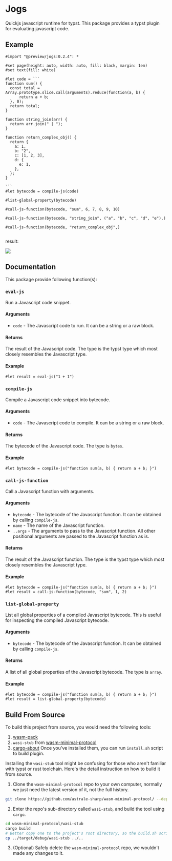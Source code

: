# Jogs

Quickjs javascript runtime for typst. This package provides a typst plugin for evaluating javascript code.

## Example

````typst
#import "@preview/jogs:0.2.4": *

#set page(height: auto, width: auto, fill: black, margin: 1em)
#set text(fill: white)

#let code = ```
function sum() {
  const total = Array.prototype.slice.call(arguments).reduce(function(a, b) {
      return a + b;
  }, 0);
  return total;
}

function string_join(arr) {
  return arr.join(" | ");
}

function return_complex_obj() {
  return {
    a: 1,
    b: "2",
    c: [1, 2, 3],
    d: {
      e: 1,
    },
  };
}

```
#let bytecode = compile-js(code)

#list-global-property(bytecode)

#call-js-function(bytecode, "sum", 6, 7, 8, 9, 10)

#call-js-function(bytecode, "string_join", ("a", "b", "c", "d", "e"),)

#call-js-function(bytecode, "return_complex_obj",)


````

result: 

![](typst-package/examples/fib.svg)

## Documentation

This package provide following function(s):

### `eval-js`

Run a Javascript code snippet.

#### Arguments
* `code` - The Javascript code to run. It can be a string or a raw block.

#### Returns
The result of the Javascript code. The type is the typst type which most closely resembles the Javascript type.

#### Example

```typ
#let result = eval-js("1 + 1")
```

### `compile-js`

Compile a Javascript code snippet into bytecode.

#### Arguments

* `code` - The Javascript code to compile. It can be a string or a raw block.

#### Returns

The bytecode of the Javascript code. The type is `bytes`.

#### Example

```typ
#let bytecode = compile-js("function sum(a, b) { return a + b; }")
```

### `call-js-function`

Call a Javascript function with arguments.

#### Arguments

* `bytecode` - The bytecode of the Javascript function. It can be obtained by calling `compile-js`.
* `name` - The name of the Javascript function.
* `..args` - The arguments to pass to the Javascript function. All other positional arguments are passed to the Javascript function as is.

#### Returns

The result of the Javascript function. The type is the typst type which most closely resembles the Javascript type.

#### Example

```typ
#let bytecode = compile-js("function sum(a, b) { return a + b; }")
#let result = call-js-function(bytecode, "sum", 1, 2)
```

### `list-global-property`

List all global properties of a compiled Javascript bytecode. This is useful for inspecting the compiled Javascript bytecode.

#### Arguments

* `bytecode` - The bytecode of the Javascript function. It can be obtained by calling `compile-js`.

#### Returns

A list of all global properties of the Javascript bytecode. The type is `array`.

#### Example

```typ
#let bytecode = compile-js("function sum(a, b) { return a + b; }")
#let result = list-global-property(bytecode)
```
## Build From Source

To build this project from source, you would need the following tools:
1. [wasm-pack](https://github.com/rustwasm/wasm-pack)
2. `wasi-stub` from [wasm-minimal-protocol](https://github.com/astrale-sharp/wasm-minimal-protocol/)
3. [cargo-about](https://github.com/EmbarkStudios/cargo-about)
Once you've installed them, you can run `install.sh` script to build plugin.

Installing the `wasi-stub` tool might be confusing for those who aren't familiar with typst or rust toolchain. Here's the detail instruction on how to build it from source.

1. Clone the `wasm-minimal-protocol` repo to your own computer, normally we just need the latest version of it, not the full history.
```bash
git clone https://github.com/astrale-sharp/wasm-minimal-protocol/ --depth=1
```
2. Enter the repo's sub-directory called `wasi-stub`, and build the tool using `cargo`.
```bash
cd wasm-minimal-protocol/wasi-stub
cargo build
# Better copy one to the project's root directory, so the build.sh script would detect it in build process.
cp ../target/debug/wasi-stub ../.. 
```
3. (Optional) Safely delete the `wasm-minimal-protocol` repo, we wouldn't made any changes to it.
